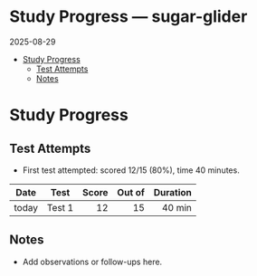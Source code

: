 # Study Progress — sugar-glider

2025-08-29

- [Study Progress](#study-progress)
  - [Test Attempts](#test-attempts)
  - [Notes](#notes)

# Study Progress

## Test Attempts

- First test attempted: scored 12/15 (80%), time 40 minutes.

| Date  | Test   | Score | Out of | Duration |
|-------|--------|------:|-------:|---------:|
| today | Test 1 |    12 |     15 |   40 min |

## Notes

- Add observations or follow-ups here.
